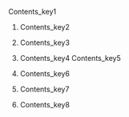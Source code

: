 Contents_key1

1. Contents_key2
2. Contents_key3
3. Contents_key4
Contents_key5

1. Contents_key6
2. Contents_key7
3. Contents_key8
